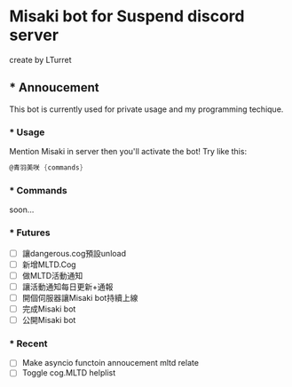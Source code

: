 # Misaki bot for Suspend discord server

create by LTurret

## * Annoucement

This bot is currently used for private usage and my programming techique.

### * Usage

Mention Misaki in server then you'll activate the bot!
Try like this:

```cs
@青羽美咲 {commands}
```

### * Commands

soon...

### * Futures

- [ ] 讓dangerous.cog預設unload
- [ ] 新增MLTD.Cog
- [ ] 做MLTD活動通知
- [ ] 讓活動通知每日更新+通報
- [ ] 開個伺服器讓Misaki bot持續上線
- [ ] 完成Misaki bot
- [ ] 公開Misaki bot

### * Recent

- [ ] Make asyncio functoin annoucement mltd relate
- [ ] Toggle cog.MLTD helplist
